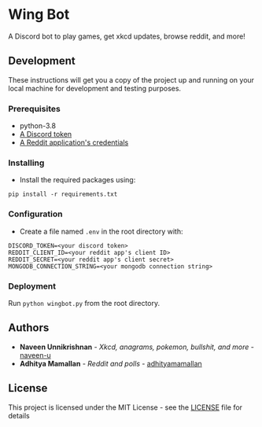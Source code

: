 # Wing Bot

A Discord bot to play games, get xkcd updates, browse reddit, and more!

## Development

These instructions will get you a copy of the project up and running on your local machine for development and testing purposes.

### Prerequisites

- python-3.8
- [A Discord token](https://discordpy.readthedocs.io/en/latest/discord.html)
- [A Reddit application's credentials](https://ssl.reddit.com/prefs/apps/)

### Installing

- Install the required packages using:

```
pip install -r requirements.txt
```

### Configuration

- Create a file named `.env` in the root directory with:

```
DISCORD_TOKEN=<your discord token>
REDDIT_CLIENT_ID=<your reddit app's client ID>
REDDIT_SECRET=<your reddit app's client secret>
MONGODB_CONNECTION_STRING=<your mongodb connection string>
```

### Deployment

Run `python wingbot.py` from the root directory.

## Authors

- **Naveen Unnikrishnan** - _Xkcd, anagrams, pokemon, bullshit, and more_ - [naveen-u](https://github.com/naveen-u)
- **Adhitya Mamallan** - _Reddit and polls_ - [adhityamamallan](https://github.com/adhityamamallan)

## License

This project is licensed under the MIT License - see the [LICENSE](LICENSE) file for details
